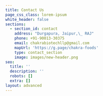 ```yaml
---
title: Contact Us
page_css_class: lorem-ipsum
white_header: false
sections:
  - section_id: contact
    address: "Durgapura, Jaipur,\_ RAJ"
    phone: +91-90013-30375
    email: chakrabiotechllp@gmail.com
    mapUrl: 'https://g.page/chakra-foods'
    type: contact_section
    image: images/new-header.png
seo:
  title: ''
  description: ''
  robots: []
  extra: []
layout: advanced
---
```

